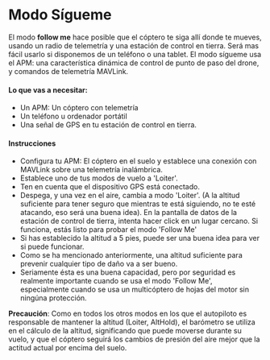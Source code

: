 # Modo Sígueme

El modo **follow me** hace posible que el cóptero te siga allí donde te mueves, usando un radio de telemetría y una estación de control en tierra. Será mas fácil usarlo si disponemos de un teléfono o una tablet. El modo sígueme usa el APM: una característica dinámica de control de punto de paso del drone, y comandos de telemetría MAVLink.

#### Lo que vas a necesitar:
 - Un APM: Un cóptero con telemetría
 - Un teléfono u ordenador portátil
 - Una señal de GPS en tu estación de control en tierra.

#### Instrucciones
- Configura tu APM: El cóptero en el suelo y establece una conexión con MAVLink sobre una telemetría inalámbrica.
- Establece uno de tus modos de vuelo a 'Loiter'.
- Ten en cuenta que el dispositivo GPS está conectado.
- Despega, y una vez en el aire, cambia a modo 'Loiter'. (A la altitud suficiente para tener seguro que mientras te está siguiendo, no te esté atacando, eso será una buena idea).
En la pantalla de datos de la estación de control de tierra, intenta hacer click en un lugar cercano. Si funciona, estás listo para probar el modo 'Follow Me'
 - Si has establecido la altitud a 5 pies, puede ser una buena idea para ver si puede funcionar.
 - Como se ha mencionado anteriormente, una altitud suficiente para prevenir cualquier tipo de daño va a ser bueno.
 - Seriamente ésta es una buena capacidad, pero por seguridad es realmente importante cuando se usa el modo 'Follow Me', especialmente cuando se usa un multicóptero de hojas del motor sin ningúna protección.

**Precaución**: Como en todos los otros modos en los que el autopiloto es responsable de mantener la altitud (Loiter, AltHold), el barómetro se utiliza en el cálculo de la altitud, significando que puede moverse durante su vuelo, y que el cóptero seguirá los cambios de presión del aire mejor que la actitud actual por encima del suelo.